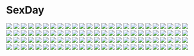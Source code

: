 # SexDay
![](https://konachan.com/image/62a991b968ff52309705216fb5e445fa/Konachan.com%20-%20293324%202girls%20animal_ears%20aruma_jiki%20ass%20bikini%20catgirl%20final_fantasy%20final_fantasy_xiv%20miqo%27te%20swimsuit%20wet.jpg)
![](https://konachan.com/image/6281ed6747fdc6bc04db104a06434d61/Konachan.com%20-%2013465%20cc%20code_geass%20kallen_stadtfeld%20sumeragi_kaguya%20swimsuit%20uni.jpg)
![](https://konachan.com/jpeg/8fe8390cbc71ca61f9b0b38489b950f2/Konachan.com%20-%2088272%20blonde_hair%20blue_eyes%20kousaka_kirino%20long_hair%20ore_no_imouto_ga_konna_ni_kawaii_wake_ga_nai%20school_uniform%20skirt%20white.jpg)
![](https://konachan.com/jpeg/6af77827531c451efbe1a5e15826c329/Konachan.com%20-%20301244%20chungmechanic%20idolmaster%20tagme_%28character%29%20thighhighs%20watermark.jpg)
![](https://konachan.com/image/d2fed0d77d7e25465bb09e202578be46/Konachan.com%20-%2035931%20close%20elfen_lied%20lucy_%28elfen_lied%29%20signed%20vector.jpg)
![](https://konachan.com/image/70865355d72349387aa1973be094ec07/Konachan.com%20-%20112513%20black_rock_shooter%20kuroi_mato%20male%20rituiti.jpg)
![](https://konachan.com/image/a538c78d48004915d4d3fbbdbf4730e0/Konachan.com%20-%20193597%20black_hair%20blush%20breasts%20close%20freija_jung%20navel%20nipples%20open_shirt%20original%20signed%20vector%20yf.jpg)
![](https://konachan.com/image/422d168aa1f9423b107d2c27adc1ce7a/Konachan.com%20-%20205666%20lily_%28vocaloid%29%20vocaloid%20yamakawa_umi.jpg)
![](https://konachan.com/image/190f0af8c3cb30405681e1d23c282b6d/Konachan.com%20-%20144970%20brown_eyes%20brown_hair%20clouds%20flowers%20original%20ponytail%20scan%20signed%20skirt%20sky%20thighhighs%20vania600.jpg)
![](https://konachan.com/jpeg/004e146b349afb6ddbbf75518bf9cdc5/Konachan.com%20-%20117342%20close%20darker_than_black%20vector%20yin.jpg)
![](https://konachan.com/image/c30c6c8a912c0b59158c7628fc16e35b/Konachan.com%20-%20199422%20breasts%20brown_eyes%20brown_hair%20cleavage%20game-style%20logo%20original%20panties%20ponytail%20school_uniform%20thighhighs%20tree%20underwear%20watermark%20wristwear.jpg)
![](https://konachan.com/image/f6d1195f6e01f4f091b48e52030660e8/Konachan.com%20-%20166480%20blue_eyes%20blue_hair%20bow%20gloves%20hatsune_miku%20headphones%20long_hair%20pc9527%20skirt%20thighhighs%20twintails%20vocaloid%20yuki_miku.jpg)
![](https://konachan.com/jpeg/2973dc6442405b613a4dcacaec92776d/Konachan.com%20-%20265492%20aqua_eyes%20aqua_hair%20dress%20elbow_gloves%20flowers%20gloves%20hatsune_miku%20headdress%20long_hair%20petals%20tiara%20twintails%20vocaloid%20wedding_attire.jpg)
![](https://konachan.com/image/7f920dfa269156fae9a70ad9674109fa/Konachan.com%20-%2081054%20amami_haruka%20animal%20bird%20blush%20butterfly%20fan%20frog%20headphones%20idolmaster%20japanese_clothes%20natsu%20petals.jpg)
![](https://konachan.com/image/96737b25b0793f5c723342d140cadde8/Konachan.com%20-%2053070%20blue_eyes%20blue_hair%20cirno%20fairy%20loli%20ribbons%20short_hair%20touhou%20wings.jpg)
![](https://konachan.com/jpeg/8593f1570864a42e9628098f9fb3276b/Konachan.com%20-%20283975%20bikini%20black_hair%20blush%20breasts%20enosan_q%20fate_grand_order%20fate_%28series%29%20hat%20long_hair%20navel%20necklace%20pink_eyes%20swimsuit%20thighhighs%20underboob%20white.jpg)
![](https://konachan.com/image/505cf147cb674148a25beab356a3a6dd/Konachan.com%20-%20194431%202girls%20blonde_hair%20flandre_scarlet%20gray_hair%20hat%20moon%20night%20petals%20pointed_ears%20red_eyes%20short_hair%20sonic0_0%20stars%20touhou%20vampire%20wings.jpg)
![](https://konachan.com/jpeg/f5007caaac6e978b230d68a46397c5bd/Konachan.com%20-%20134874%20ai_suru_tsuma_mariko_ga_rinshitsu_de_dakareru_made%20atelier_sakura%20black_hair%20censored%20game_cg%20nude%20wet.jpg)
![](https://konachan.com/image/59efe90326d5d45752ed817a6bb6a095/Konachan.com%20-%20175833%202girls%20bike_shorts%20brown_hair%20camera%20daidouji_tomoyo%20drink%20green_eyes%20kinomoto_sakura%20long_hair%20moonknives%20purple_eyes%20purple_hair%20short_hair%20shorts.jpg)
![](https://konachan.com/jpeg/e43ac9f13f001159b17b95bd4eaf9b6c/Konachan.com%20-%20268182%20amo%20animal%20blush%20bow%20bubbles%20fish%20melonbooks%20miko%20original%20panties%20red_eyes%20sarashi%20short_hair%20twintails%20underwater%20underwear%20water%20watermark.jpg)
![](https://konachan.com/image/0013f7ebd73082de7394b337dfbb0391/Konachan.com%20-%20155372%20blue_hair%20hatsune_miku%20long_hair%20twintails%20umiko_%28munemiu%29%20vocaloid.jpg)
![](https://konachan.com/image/bab152682ce3454b4af8ac5bc893e7f3/Konachan.com%20-%20133195%20black_eyes%20black_hair%20brown_eyes%20brown_hair%20dress%20gloves%20male%20original%20short_hair%20xia_%28ryugo%29.jpg)
![](https://konachan.com/jpeg/708141d077babfc7e479d53562894d7f/Konachan.com%20-%20193519%20amakano%20azarashi_soft%20bath%20black_hair%20blue_eyes%20blush%20censored%20fellatio%20game_cg%20long_hair%20nude%20penis%20piromizu%20takayashiro_sayuki.jpg)
![](https://konachan.com/jpeg/8aa8177a7589c6a23c32567b0c9d6656/Konachan.com%20-%20281725%20ana_bi%20animal%20bird%20clouds%20flowers%20forest%20inuyasha%20japanese_clothes%20long_hair%20pointed_ears%20sesshomaru%20sky%20sleeping%20tree%20water%20waterfall%20white_hair.jpg)
![](https://konachan.com/image/15144792f2c1bd772c09df4a58db645c/Konachan.com%20-%2022435%20ass%20blue_eyes%20boots%20breasts%20cleavage%20corset%20firefox%20foxgirl%20glasses%20gray_hair%20group%20headphones%20nvu%20pink_eyes%20pink_hair%20seamonkey%20skirt%20tail%20watermark.jpg)
![](https://konachan.com/image/311dc3464dc6e18abcf0abd3fd1f9ad6/Konachan.com%20-%20206478%20bow%20clouds%20gray_hair%20iris_freyja%20juuoumujin_no_fafnir%20long_hair%20nopan%20petals%20red_eyes%20school_uniform%20skirt_lift%20sky%20thighhighs%20weapon%20yuugen.jpg)
![](https://konachan.com/jpeg/2752e1bcff1d4b5b32fc884e23ca1481/Konachan.com%20-%2053912%20asahina_mikuru%20glasses%20group%20koizumi_itsuki%20kyon%20male%20nagato_yuki%20suzumiya_haruhi%20suzumiya_haruhi_no_yuutsu.jpg)
![](https://konachan.com/image/17a2ed0119b3d3e2237f8f0b1622b1f9/Konachan.com%20-%20231874%20balagao%20bikini%20bondage%20breasts%20chain%20cleavage%20green_eyes%20horns%20pointed_ears%20red_hair%20swimsuit%20tail%20tattoo%20underboob%20wings.jpg)
![](https://konachan.com/jpeg/1c1d1647184baf984b6e21c212ab9063/Konachan.com%20-%20229141%20aliasing%20blazblue%20blush%20bow%20breasts%20daiaru%20elbow_gloves%20gloves%20long_hair%20nipples%20no_bra%20nopan%20pussy%20thighhighs%20uncensored%20white%20white_hair.jpg)
![](https://konachan.com/image/693dfba81b9ab1626a8d89b6f590db4a/Konachan.com%20-%20154833%20ass%20barefoot%20blush%20bow%20bra%20brown_hair%20cameltoe%20idolmaster%20minase_iori%20underwear.jpg)
![](https://konachan.com/image/bc6643ed9e98459e09bde18ebe879fd9/Konachan.com%20-%2028520%20censored%20chu_x_chu%20game_cg%20unisonshift.jpg)
![](https://konachan.com/image/d0dff10051caa515a8049c01cbbc4d89/Konachan.com%20-%20140925%20breasts%20dengeki_hime%20imouto_senbatsu%E2%98%86sousenkyo%20kamitsurugi_ouka%20latte%20nipples%20see_through%20swimsuit%20tachibana_kikka%20tachibana_yotsuha%20thighhighs%20wet.jpg)
![](https://konachan.com/image/0634038003a15623533312a98700a2d6/Konachan.com%20-%209829%20animal_ears%20catgirl%20swimsuit.jpg)
![](https://konachan.com/jpeg/2b731c3a9090407201428a30abe32528/Konachan.com%20-%20186073%20astralair_no_shiroki_towa%20blush%20breasts%20favorite%20game_cg%20nipples%20nude%20shida_kazuhiro%20yuunagi_ichika.jpg)
![](https://konachan.com/jpeg/789b0ac1809c7e5fef558ad1324d5640/Konachan.com%20-%20289301%20anthropomorphism%20barefoot%20breasts%20brown_hair%20finalcake%20girls_frontline%20green_eyes%20lee-enfield_%28girls_frontline%29%20nipples%20panties%20thighhighs%20underwear.jpg)
![](https://konachan.com/image/d0d5f844a7c8c9b8bc321a61a56408e4/Konachan.com%20-%20241457%20goggles%20la-na%20original%20scarf%20snow.jpg)
![](https://konachan.com/image/235fe22b1b5ad433846f0c3bef87fd26/Konachan.com%20-%20253740%20hayami_kanade%20idolmaster%20idolmaster_cinderella_girls%20idolmaster_cinderella_girls_starlight_stage%20ilo.jpg)
![](https://konachan.com/image/974fc1f34b0dec181f39e6b2fb76c13d/Konachan.com%20-%20303966%20arknights%20barefoot%20breasts%20brown_hair%20cleavage%20cropped%20horns%20koio%20long_hair%20nian_%28arknights%29%20pink_eyes%20pointed_ears%20ponytail%20skirt%20wristwear.jpg)
![](https://konachan.com/image/98445d0fb2c348c60ca30067c58fbfae/Konachan.com%20-%205532%20amaduyu_tatsuki%20aquaplus%20blue_eyes%20komaki_ikuno%20komaki_manaka%20leaf%20school_uniform%20to_heart%20to_heart_2.jpg)
![](https://konachan.com/jpeg/ec303b508f3479e317449270779bb4b5/Konachan.com%20-%20194082%20black_hair%20bou_shaku%20fate_%28series%29%20fate_stay_night%20long_hair%20skirt%20stars%20sunset%20thighhighs%20tohsaka_rin%20tree%20twintails%20zettai_ryouiki.jpg)
![](https://konachan.com/image/72902deaab7b1a305dca033f0780f87c/Konachan.com%20-%20157241%20dress%20komeiji_satori%20nogisaka_kushio%20pink_eyes%20pink_hair%20touhou%20white.jpg)
![](https://konachan.com/image/a9b66401ef580d8995d0f63eb84e9f20/Konachan.com%20-%20130635%20blue_eyes%20long_hair%20mikeou%20nopan%20tagme%20wink.jpg)
![](https://konachan.com/jpeg/88d383b02cef74248ec09024466bebd2/Konachan.com%20-%20192011%20black_hair%20blush%20breasts%20brown_eyes%20censored%20cube%20game_cg%20kantoku%20koi_suru_kanojo_no_bukiyou_na_butai%20long_hair%20nanase_sena%20nipples%20nude%20sex%20wet.jpg)
![](https://konachan.com/image/8c9d2034b9079cfcbce41b8a17b4ccca/Konachan.com%20-%2053970%20shakugan_no_shana%20shana%20sword%20weapon.jpg)
![](https://konachan.com/image/64c86645e37f70e68a147f32085935ab/Konachan.com%20-%20238880%20anastasia_%28idolmaster%29%20aqua_eyes%20breasts%20crown%20gloves%20gray_hair%20idolmaster%20idolmaster_cinderella_girls%20kazu%20short_hair%20skirt%20thighhighs.jpg)
![](https://konachan.com/image/196dffcc1b6881a9509e1b6eb5f8e17f/Konachan.com%20-%20112433%20blue_hair%20hatsune_miku%20long_hair%20vocaloid.jpg)
![](https://konachan.com/image/e0158ccdd2ee720a84a9af83d04b23a9/Konachan.com%20-%20207119%20aqua_eyes%20bikini%20headphones%20jittsu%20mechagirl%20original%20short_hair%20swimsuit%20white_hair.jpg)
![](https://konachan.com/image/14317980acef18e763c6f7bfcd7ef18b/Konachan.com%20-%20167272%20aqua_hair%20blush%20green_eyes%20h.izumi%20hatsune_miku%20long_hair%20microphone%20skirt%20tie%20twintails%20vocaloid.jpg)
![](https://konachan.com/image/ee8b1bd75492f9ab7b77279649f664db/Konachan.com%20-%20281534%202girls%20aqua_eyes%20dress%20flowers%20gray_hair%20hat%20headband%20katana%20microphone%20myon%20petals%20pink_eyes%20pink_hair%20short_hair%20sword%20touhou%20weapon%20wristwear.jpg)
![](https://konachan.com/image/ceae82efe7e449d4c2572d9039e7d221/Konachan.com%20-%20133306%20dress%20fire%20hat%20hinanawi_tenshi%20horns%20ibuki_suika%20nagae_iku%20nekominase%20red_eyes%20sword%20touhou%20weapon.jpg)
![](https://konachan.com/image/3eae73be6240e707fa496bb6f00de8fd/Konachan.com%20-%20108608%20blonde_hair%20cutepet%20fingering%20midna%20navel%20nipples%20nude%20orange_hair%20pointed_ears%20princess_zelda%20pussy%20pussy_juice%20the_legend_of_zelda%20uncensored%20yuri.jpg)
![](https://konachan.com/image/e58008068851d0d0b6f4f4328d125142/Konachan.com%20-%2032361%20ass%20bikini%20katsura_kotonoha%20kiyoura_setsuna%20saionji_sekai%20school_days%20swimsuit.jpg)
![](https://konachan.com/image/24888e7f9af67c1101aaa563ed852781/Konachan.com%20-%20158683%20artoria_pendragon_%28all%29%20clouds%20fate_%28series%29%20fate_stay_night%20fate_zero%20futaba_hazuki%20lancelot_%28fate%29%20petals%20saber%20sword%20water%20weapon.jpg)
![](https://konachan.com/image/56d8ae5d5b349d42613db79ad578433e/Konachan.com%20-%20137563%20breasts%20fate_%28series%29%20fate_stay_night%20fate_zero%20irisviel_von_einzbern%20jpeg_artifacts%20nude.jpg)
![](https://konachan.com/jpeg/11f0b1dc1d898e2cc06baeaedafa0230/Konachan.com%20-%20228882%20amazuyu_tatsuki%20animal_ears%20barefoot%20black_hair%20japanese_clothes%20long_hair%20ponytail%20sideboob%20tail%20utawarerumono%20white%20wink%20yellow_eyes.jpg)
![](https://konachan.com/image/03429cb3ed879bbb84c0720ca78ff75b/Konachan.com%20-%20117610%20hachune_miku%20hatsune_miku%20vocaloid.jpg)
![](https://konachan.com/jpeg/90dd0753e2f23e9aace51ed2c7f6b1de/Konachan.com%20-%20191135%20autumn%20building%20grass%20kemi_neko%20leaves%20nobody%20original%20scenic%20stairs%20tree.jpg)
![](https://konachan.com/image/768b4dcf5f65cdedadc9e99f5a1ccc26/Konachan.com%20-%20111497%20ayatsuki_meika%20blush%20brown_eyes%20brown_hair%20giga%20koso%20logo%20panties%20sucre%20underwear%20waitress%20watermark.jpg)
![](https://konachan.com/jpeg/cdb474a289cd9362e2e9753f9c892e0e/Konachan.com%20-%20306711%20barefoot%20blush%20bow%20breasts%20gray_hair%20long_hair%20miyanome%20navel%20orange_eyes%20original%20panties%20ribbons%20topless%20twintails%20underwear%20white.jpg)
![](https://konachan.com/image/d10a56dc4c0a5ae527911fe640e2bef3/Konachan.com%20-%20184316%20aircraft%20black_hair%20jn3%20long_hair%20male%20moon%20night%20original%20scenic%20short_hair%20skirt.jpg)
![](https://konachan.com/jpeg/62ff43453dd8248fea4e61018cd487ee/Konachan.com%20-%20116870%20blue_hair%20cape%20game_cg%20hat%20long_hair%20nameless_girl_%28suika_niritsu%29%20night%20pantyhose%20red_eyes%20ribbons%20skirt%20stars%20suika_niritsu.jpg)
![](https://konachan.com/image/b25f4985b7f7bfd0b7b5b4f49bbf3406/Konachan.com%20-%20138564%20armor%20culture_japan%20glasses%20hoshikawa_kanata%20iwakura_kazunori%20jpeg_artifacts%20suenaga_haruka%20suenaga_mirai%20sword%20thighhighs%20weapon.jpg)
![](https://konachan.com/image/4e000858c8ea7623fff233dc74c32f46/Konachan.com%20-%2012959%20tagme.jpg)
![](https://konachan.com/image/16025c29dd10811a627710cf1cccb10d/Konachan.com%20-%2021744%20beck.jpg)
![](https://konachan.com/image/b677d4547d28714ae8af9f45d24d1ad5/Konachan.com%20-%2099113%20akatsuki_no_goei%20blonde_hair%20censored%20game_cg%20kurayashiki_tae%20nopan%20school_uniform%20sex%20syangrila%20tomose_shunsaku.jpg)
![](https://konachan.com/image/6917c448a3bfde0b9dbf2caf55c94dad/Konachan.com%20-%2080877%202girls%20angel%20black%20blonde_hair%20demon%20green_eyes%20halo%20red_eyes%20short_hair%20white%20wings.jpg)
![](https://konachan.com/image/a31d78b9d3fb97ef6b1a1d282e1033cb/Konachan.com%20-%20193068%20building%20butterfly%20forest%20nauimusuka%20original%20scenic%20staff%20tree.jpg)
![](https://konachan.com/image/aa252a58ca3c707e29630536d667e0e7/Konachan.com%20-%20204805%20bikini%20buntan%20cropped%20garter%20gloves%20goth-loli%20gray_hair%20headband%20idolmaster%20kanzaki_ranko%20kneehighs%20red_eyes%20ribbons%20swimsuit%20twintails%20water%20wet.jpg)
![](https://konachan.com/image/fda2955f9cd864c0fb3e84ff36aa4110/Konachan.com%20-%20112437%20ceres%20ende%20ganbarion%20nintendo%20pandora_no_tou.jpg)
![](https://konachan.com/jpeg/8ade511704c780e0b2bfd0c784c46dea/Konachan.com%20-%20143722%20alcot%20amamoto_rui%20bed%20blonde_hair%20game_cg%20loli%20long_hair%20naka_no_hito_nado_inai%20narumi_yuu%20nipples%20nipple_slip.jpg)
![](https://konachan.com/image/af578cddff3bb6283f37528657bb2b0a/Konachan.com%20-%2049494%20animal_ears%20blonde_hair%20blue_eyes%20catgirl%20hat%20long_hair%20panties%20ribbons%20short_hair%20skirt%20stockings%20touhou%20underwear%20upskirt%20witch%20yellow_eyes.jpg)
![](https://konachan.com/jpeg/e0c518f808461ec5d972f76e7b94c7f2/Konachan.com%20-%20207383%20nanomortis%20original.jpg)
![](https://konachan.com/image/30d509effeb784ad477aa7c415893ec4/Konachan.com%20-%2031471%20breasts%20censored%20favorite%20game_cg%20happy_margaret%21%20kokonoka.jpg)
![](https://konachan.com/image/53f0bc055b1500966d955703e220f1bf/Konachan.com%20-%2023961%20enma_ai%20jigoku_shoujo.jpg)
![](https://konachan.com/image/d384814f3a708bc61e5e8bcb00a850ef/Konachan.com%20-%20197495%20blush%20brown_hair%20flowers%20glasses%20katou_megumi%20kneehighs%20minatsuki_nao%20saenai_heroine_no_sodatekata%20school_uniform%20short_hair%20skirt%20white.jpg)
![](https://konachan.com/image/93b370e3f60f58b22a4302f648b90e5c/Konachan.com%20-%20109455%20akemi_homura%20jpeg_artifacts%20kaname_madoka%20mahou_shoujo_madoka_magica.jpg)
![](https://konachan.com/image/131ffda5063a755ec3cd1b5864e4c586/Konachan.com%20-%20101247%20eyepatch%20nagisa_%28phantasy_star_portable%29%20phantasy_star_portable%20poko%20sword%20weapon.jpg)
![](https://konachan.com/image/b7612f610a86b5fc05d62aa05f812e42/Konachan.com%20-%2012557%20nina_williams%20tekken.jpg)
![](https://konachan.com/image/f00370836e8f32c8f930af4b59163c04/Konachan.com%20-%2017016%20andou_mahoro%20mahoromatic.jpg)
![](https://konachan.com/jpeg/7c13df3d0ef636f15fe1ee60f85c1b81/Konachan.com%20-%2083219%20bikini%20pani_poni_dash%20serizawa_akane%20swimsuit.jpg)
![](https://konachan.com/image/0ef62f4d0a7e7a162dbf560e0959b9a5/Konachan.com%20-%20274964%20aqua_hair%20blush%20flowers%20jpeg_artifacts%20kirisame_arisa%20le_fantasque%20leotard%20loli%20long_hair%20rose%20school_uniform%20thighhighs%20yellow_eyes%20zhanjian_shaonu.jpg)
![](https://konachan.com/image/7ae76135a6a27b207e3e6240a5e6bafd/Konachan.com%20-%2057983%20tagme.jpg)
![](https://konachan.com/jpeg/9852991f945c94c3c9fc21f524d86dee/Konachan.com%20-%20121289%20atelier%20atelier_rorona%20blonde_hair%20blush%20iksel_jahnn%20kishida_mel%20long_hair%20pink_hair%20red_hair%20rororina_fryxell%20short_hair%20tiffani_hildebrand.jpg)
![](https://konachan.com/image/a31541f98e9ddcc223e0b49563be4b59/Konachan.com%20-%20107717%20ameru.miro%20blue_eyes%20blue_hair%20brown_eyes%20brown_hair%20hat%20headphones%20long_hair%20maekawa%20mifune_ryuuko%20short_hair%20signed%20thighhighs%20touwa_erio.jpg)
![](https://konachan.com/image/417b4616abea4455ab71c5ca9a818994/Konachan.com%20-%2018364%20fang%20gainax%20glasses%20kinon%20kittan%20kiyal%20kiyoh%20swimsuit%20tengen_toppa_gurren_lagann.jpg)
![](https://konachan.com/image/412116a7b1619c7c421ae01ab50ea57c/Konachan.com%20-%2046468%20breasts%20cleavage%20jpeg_artifacts%20neon_genesis_evangelion%20soryu_asuka_langley%20swimsuit.jpg)
![](https://konachan.com/image/4302cf5a919aa94f61673591acb3e27f/Konachan.com%20-%20180273%20amema%20blue_eyes%20brown%20brown_eyes%20couch%20dress%20glasses%20gloves%20gradient%20group%20long_hair%20necklace%20pantyhose%20red_hair%20scarf%20skirt%20stockings%20twintails%20wink.jpg)
![](https://konachan.com/image/46de5ed46d331abf04612bb6847d4979/Konachan.com%20-%2014124%20breasts%20brown_eyes%20cleavage%20os-tan%20windows%20xp.jpg)
![](https://konachan.com/jpeg/eac47f1df717b457763debe5752dc5ab/Konachan.com%20-%20178473%20aircraft%20beach%20book%20iridori%20kneehighs%20mecha%20original%20pink_hair%20ruins%20school_uniform%20water%20weapon.jpg)
![](https://konachan.com/image/193192d13e3d09eec16f53f6bf834585/Konachan.com%20-%20190087%20chris4708%20hatsune_miku%20vocaloid.jpg)
![](https://konachan.com/image/df674bc1084a833951f6068d192cd9eb/Konachan.com%20-%20201450%2033paradox%20animal%20bubbles%20fish%20heart%20kiss%20original%20polychromatic%20shorts%20twintails%20underwater%20water%20wristwear.jpg)
![](https://konachan.com/image/2eff6a14011c23841c2ffd959c92eec3/Konachan.com%20-%2012287%20poring%20ragnarok_online.jpg)
![](https://konachan.com/jpeg/d793496ac2856b51a401bc418ef5609f/Konachan.com%20-%2098948%20akatsuki_yakyou%20hatsune_miku%20kaito%20male%20vocaloid.jpg)
![](https://konachan.com/jpeg/8f28254e2a8032c9270f56879d11355a/Konachan.com%20-%20150390%20cropped%20fang%20ganaha_hibiki%20guitar%20idolmaster%20inou_shin%20instrument%20kikuchi_makoto%20microphone%20shijou_takane%20skirt%20thighhighs%20wink.jpg)
![](https://konachan.com/image/8ffb6f968ffe372ea90a339934a9749d/Konachan.com%20-%20283267%20bed%20blush%20breasts%20brown_eyes%20brown_hair%20condom%20inanaki_shiki%20long_hair%20navel%20no_bra%20open_shirt%20original%20panties%20tie%20underwear%20undressing.jpg)
![](https://konachan.com/jpeg/74615ae8ff4fe45d85eb9864bac887f4/Konachan.com%20-%20239758%20black_hair%20blue_eyes%20blue_hair%20blush%20brown_eyes%20brown_hair%20dress%20flowers%20game_cg%20kimishima_ao%20long_hair%20ougi_ichika%20short_hair%20skirt.jpg)
![](https://konachan.com/image/b564ebb0e5092d6d6f66b33d51a60974/Konachan.com%20-%20287453%20animal%20bikini%20black_hair%20blue_eyes%20breasts%20garter%20goggles%20katana%20short_hair%20shutsuri%20signed%20swimsuit%20sword%20water%20watermark%20weapon%20wristwear.jpg)
![](https://konachan.com/image/48b1f149670dc4ee7850fc4f59003a81/Konachan.com%20-%2055900%20asu_no_yoichi%20close%20ikaruga_ibuki.jpg)
![](https://konachan.com/image/49515b881bd4900efdd2a355b4bcdede/Konachan.com%20-%20137345%20akiyama_mio%20k-on%21%20karuha%20tagme%20tainaka_ritsu.jpg)
![](https://konachan.com/image/72febd5eb3579e2f332f7ff0f8623a2b/Konachan.com%20-%2064874%20blue_eyes%20cigarette%20headphones%20megurine_luka%20microphone%20pink_hair%20vocaloid%20yuki_mizore.jpg)
